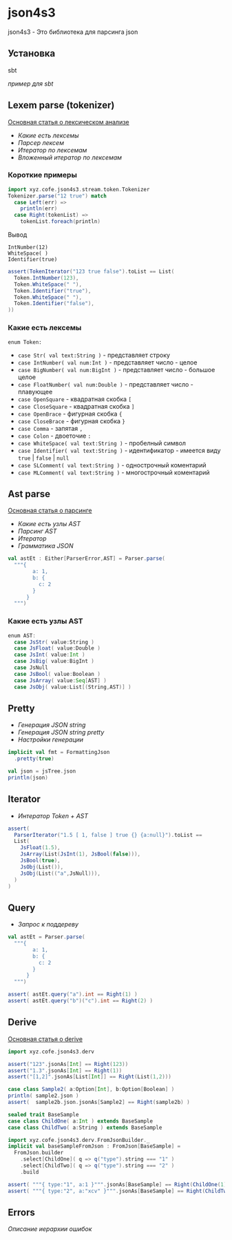 json4s3
===========

json4s3 - Это библиотека для парсинга json

Установка
--------------------------

sbt

_пример для sbt_

Lexem parse (tokenizer)
--------------------------

[Основная статья о лексическом анализе](tokenizer.md)

- _Какие есть лексемы_
- _Парсер лексем_
- _Итератор по лексемам_
- _Вложенный итератор по лексемам_

### Короткие примеры

```scala
import xyz.cofe.json4s3.stream.token.Tokenizer
Tokenizer.parse("12 true") match
  case Left(err) => 
    println(err)
  case Right(tokenList) =>
    tokenList.foreach(println)
```

Вывод

    IntNumber(12)
    WhiteSpace( )
    Identifier(true)

```scala
assert(TokenIterator("123 true false").toList == List(
  Token.IntNumber(123),
  Token.WhiteSpace(" "),
  Token.Identifier("true"),
  Token.WhiteSpace(" "),
  Token.Identifier("false"),
))
```

### Какие есть лексемы

`enum Token:`

- `case Str( val text:String )` - представляет строку
- `case IntNumber( val num:Int )` - представляет число - целое
- `case BigNumber( val num:BigInt )` - представляет число - большое целое
- `case FloatNumber( val num:Double )` - представляет число - плавующее
- `case OpenSquare` - квадратная скобка `[`
- `case CloseSquare` - квадратная скобка `]`
- `case OpenBrace` - фигурная скобка `{`
- `case CloseBrace` - фигурная скобка `}`
- `case Comma` - запятая `,`
- `case Colon` - двоеточие `:`
- `case WhiteSpace( val text:String )` - пробелный символ
- `case Identifier( val text:String )` - идентификатор - имеется виду `true` | `false` | `null`
- `case SLComment( val text:String )` - однострочный коментарий 
- `case MLComment( val text:String )` - многострочный коментарий


Ast parse
-------------------

[Основная статья о парсинге](ast-parse.md)

- _Какие есть узлы AST_
- _Парсинг AST_
- _Итератор_
- _Грамматика JSON_

```scala
val astEt : Either[ParserError,AST] = Parser.parse(
  """{
        a: 1,
        b: {
          c: 2
        }
      }
  """)
```

### Какие есть узлы AST

```scala
enum AST:
  case JsStr( value:String )
  case JsFloat( value:Double )
  case JsInt( value:Int )
  case JsBig( value:BigInt )
  case JsNull
  case JsBool( value:Boolean )
  case JsArray( value:Seq[AST] )
  case JsObj( value:List[(String,AST)] )
```


Pretty
-----------------

- _Генерация JSON string_
- _Генерация JSON string pretty_
- _Настройки генерации_

```scala
implicit val fmt = FormattingJson
  .pretty(true)

val json = jsTree.json
println(json)
```

Iterator
-----------------

- _Интератор Token + AST_

```scala
assert(
  ParserIterator("1.5 [ 1, false ] true {} {a:null}").toList == 
  List(
    JsFloat(1.5),
    JsArray(List(JsInt(1), JsBool(false))),
    JsBool(true),
    JsObj(List()),
    JsObj(List(("a",JsNull))),
  )
)
```

Query
----------------

- _Запрос к поддереву_

```scala
val astEt = Parser.parse(
  """{
        a: 1,
        b: {
          c: 2
        }
      }
  """)

assert( astEt.query("a").int == Right(1) )
assert( astEt.query("b")("c").int == Right(2) )
```

Derive
-----------

[Основная статья о derive](derive.md)

```scala
import xyz.cofe.json4s3.derv

assert("123".jsonAs[Int] == Right(123))
assert("1.3".jsonAs[Int] == Right(1))
assert("[1,2]".jsonAs[List[Int]] == Right(List(1,2)))

case class Sample2( a:Option[Int], b:Option[Boolean] )
println( sample2.json )
assert(  sample2b.json.jsonAs[Sample2] == Right(sample2b) )

sealed trait BaseSample
case class ChildOne( a:Int ) extends BaseSample
case class ChildTwo( a:String ) extends BaseSample

import xyz.cofe.json4s3.derv.FromJsonBuilder._
implicit val baseSampleFromJson : FromJson[BaseSample] = 
  FromJson.builder
    .select[ChildOne]( q => q("type").string === "1" )
    .select[ChildTwo]( q => q("type").string === "2" )
    .build

assert( """{ type:"1", a:1 }""".jsonAs[BaseSample] == Right(ChildOne(1)) )
assert( """{ type:"2", a:"xcv" }""".jsonAs[BaseSample] == Right(ChildTwo("xcv")) )
```


Errors
--------------

_Описание иерархии ошибок_